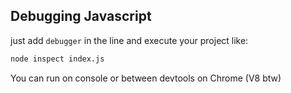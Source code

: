 ## Debugging Javascript

just add `debugger` in the line and execute your project like:

```sh
node inspect index.js
```

You can run on console or between devtools on Chrome (V8 btw)
